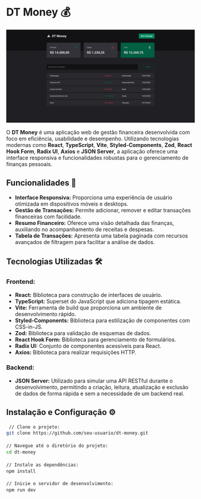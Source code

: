 # DT Money 💰

![Transactions_Page](/public/page_transactions.png)

O **DT Money** é uma aplicação web de gestão financeira desenvolvida com foco em eficiência, usabilidade e desempenho. Utilizando tecnologias modernas como **React**, **TypeScript**, **Vite**, **Styled-Components**, **Zod**, **React Hook Form**, **Radix UI**, **Axios** e **JSON Server**, a aplicação oferece uma interface responsiva e funcionalidades robustas para o gerenciamento de finanças pessoais.

## Funcionalidades 🚀

- **Interface Responsiva:** Proporciona uma experiência de usuário otimizada em dispositivos móveis e desktops.
- **Gestão de Transações:** Permite adicionar, remover e editar transações financeiras com facilidade.
- **Resumo Financeiro:** Oferece uma visão detalhada das finanças, auxiliando no acompanhamento de receitas e despesas.
- **Tabela de Transações:** Apresenta uma tabela paginada com recursos avançados de filtragem para facilitar a análise de dados.

## Tecnologias Utilizadas 🛠️


### Frontend:
- **React:** Biblioteca para construção de interfaces de usuário.
- **TypeScript:** Superset do JavaScript que adiciona tipagem estática.
- **Vite:** Ferramenta de build que proporciona um ambiente de desenvolvimento rápido.
- **Styled-Components:** Biblioteca para estilização de componentes com CSS-in-JS.
- **Zod:** Biblioteca para validação de esquemas de dados.
- **React Hook Form:** Biblioteca para gerenciamento de formulários.
- **Radix UI:** Conjunto de componentes acessíveis para React.
- **Axios:** Biblioteca para realizar requisições HTTP.

### Backend:

- **JSON Server:** Utilizado para simular uma API RESTful durante o desenvolvimento, permitindo a criação, leitura, atualização e exclusão de dados de forma rápida e sem a necessidade de um backend real.

## Instalação e Configuração ⚙️

   ```bash
    // Clone o projeto:
   git clone https://github.com/seu-usuario/dt-money.git

   // Navegue até o diretório do projeto:
   cd dt-money

   // Instale as dependências:
   npm install

   // Inicie o servidor de desenvolvimento:
   npm run dev
  ```
   
